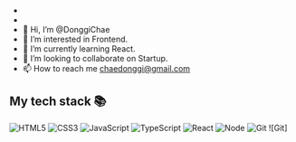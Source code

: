 


- 
- 
- 👋 Hi, I’m @DonggiChae
- 👀 I’m interested in Frontend.
- 🌱 I’m currently learning React.
- 💞️ I’m looking to collaborate on Startup.
- 📫 How to reach me chaedonggi@gmail.com

<h2> My tech stack 📚 </h2>

![HTML5](https://img.shields.io/badge/-HTML5-F05032?style=for-the-badge&logo=html5&logoColor=ffffff)
![CSS3](https://img.shields.io/badge/-CSS3-007ACC?style=for-the-badge&logo=css3)
![JavaScript](https://img.shields.io/badge/-JavaScript-%23F7DF1C?style=for-the-badge&logo=javascript&logoColor=000000&labelColor=%23F7DF1C&color=%23FFCE5A)
![TypeScript](https://img.shields.io/badge/-TypeScript-007ACC?style=for-the-badge&logo=typescript&logoColor=white)
![React](https://img.shields.io/badge/-React-222222?style=for-the-badge&logo=react)
![Node](https://img.shields.io/badge/-Nodejs-43853d?style=for-the-badge&logo=Node.js&logoColor=white)
![Git](https://img.shields.io/badge/-Git-F05032?style=for-the-badge&logo=git&logoColor=ffffff)
![Git]


<!---
DonggiChae/DonggiChae is a ✨ special ✨ repository because its `README.md` (this file) appears on your GitHub profile.
You can click the Preview link to take a look at your changes.
--->
